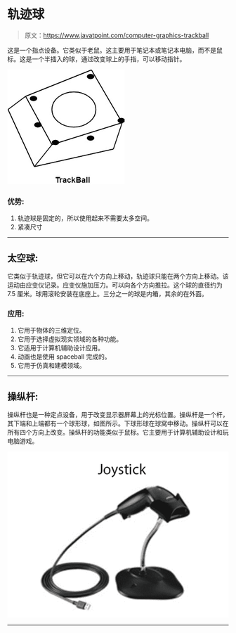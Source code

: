 # 轨迹球

> 原文：<https://www.javatpoint.com/computer-graphics-trackball>

这是一个指点设备。它类似于老鼠。这主要用于笔记本或笔记本电脑，而不是鼠标。这是一个半插入的球，通过改变球上的手指，可以移动指针。

![Trackball](img/f44962fac110152aa06da591302afff2.png)

### 优势:

1.  轨迹球是固定的，所以使用起来不需要太多空间。
2.  紧凑尺寸

* * *

## 太空球:

它类似于轨迹球，但它可以在六个方向上移动，轨迹球只能在两个方向上移动。该运动由应变仪记录。应变仪施加压力。可以向各个方向推拉。这个球的直径约为 7.5 厘米。球用滚轮安装在底座上。三分之一的球是内箱，其余的在外面。

### 应用:

1.  它用于物体的三维定位。
2.  它用于选择虚拟现实领域的各种功能。
3.  它适用于计算机辅助设计应用。
4.  动画也是使用 spaceball 完成的。
5.  它用于仿真和建模领域。

* * *

## 操纵杆:

操纵杆也是一种定点设备，用于改变显示器屏幕上的光标位置。操纵杆是一个杆，其下端和上端都有一个球形球，如图所示。下球形球在球窝中移动。操纵杆可以在所有四个方向上改变。操纵杆的功能类似于鼠标。它主要用于计算机辅助设计和玩电脑游戏。

![Joystick](img/8a0c00f27111eba44aff8046c4695ad3.png)

* * *